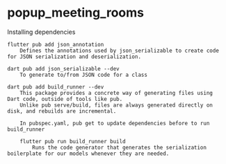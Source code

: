 # popup_meeting_rooms

Installing dependencies

    flutter pub add json_annotation
        Defines the annotations used by json_serializable to create code for JSON serialization and deserialization.

    dart pub add json_serializable --dev
        To generate to/from JSON code for a class

    dart pub add build_runner --dev
        This package provides a concrete way of generating files using Dart code, outside of tools like pub.
        Unlike pub serve/build, files are always generated directly on disk, and rebuilds are incremental.

        In pubspec.yaml, pub get to update dependencies before to run build_runner

        flutter pub run build_runner build
            Runs the code generator that generates the serialization boilerplate for our models whenever they are needed.
